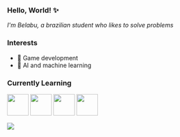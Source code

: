 ### Hello, World! ✨

<i>I'm Belabu, a brazilian student who likes to solve problems</i>

### Interests
- 📍 Game development
- 📍 AI and machine learning

<h3>Currently Learning</h3>
<p>
<img height="50px" src="https://cdn.jsdelivr.net/gh/devicons/devicon/icons/unity/unity-original-wordmark.svg" />
<img height="50px" src="https://cdn.jsdelivr.net/gh/devicons/devicon/icons/c/c-line.svg" />
<img height="50px" src="https://cdn.jsdelivr.net/gh/devicons/devicon/icons/csharp/csharp-line.svg" />
<img height="50px" src="https://cdn.jsdelivr.net/gh/devicons/devicon/icons/python/python-plain-wordmark.svg" />
</p>
          
<img src="https://i.pinimg.com/564x/33/82/20/338220e6b50e2c8a162b98990e22d592.jpg">
<!--
**isabelabu/isabelabu** is a ✨ _special_ ✨ repository because its `README.md` (this file) appears on your GitHub profile.

<img height="50px"src="https://cdn.jsdelivr.net/gh/devicons/devicon/icons/css3/css3-original.svg" />
<img height="50px"src="https://cdn.jsdelivr.net/gh/devicons/devicon/icons/bootstrap/bootstrap-plain.svg" />
<img height="50px"src="https://cdn.jsdelivr.net/gh/devicons/devicon/icons/mysql/mysql-plain.svg" />
<img height="50px"src="https://cdn.jsdelivr.net/gh/devicons/devicon/icons/cplusplus/cplusplus-original.svg" />
<img height="50px"src="https://cdn.jsdelivr.net/gh/devicons/devicon/icons/csharp/csharp-original.svg" />

Here are some ideas to get you started:

- 🔭 I’m currently working on ...
- 🌱 I’m currently learning ...
- 👯 I’m looking to collaborate on ...
- 🤔 I’m looking for help with ...
- 💬 Ask me about ...
- 📫 How to reach me: ...
- 😄 Pronouns: ...
- ⚡ Fun fact: ...
-->
